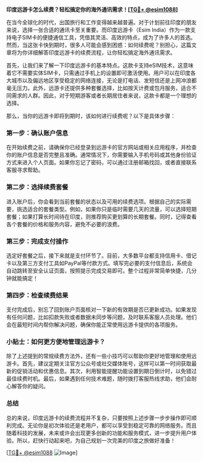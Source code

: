 **印度远游卡怎么续费？轻松搞定你的海外通讯需求！[[TG💪+ @esim1088](https://t.me/s/esim1088)]**

在当今全球化的时代，出国旅行和工作变得越来越普遍。对于计划前往印度的朋友来说，选择一张合适的通讯卡至关重要。而印度远游卡（Esim India）作为一款支持电子SIM卡的便捷通信工具，凭借其灵活、高效的特点，成为了许多人的首选。然而，当这张卡快到期时，很多人可能会感到困惑：如何续费呢？别担心，这篇文章将为你详细解答印度远游卡的续费流程，让你轻松搞定海外通讯需求。

首先，让我们来了解一下印度远游卡的基本特点。这款卡支持eSIM技术，这意味着它不需要实体SIM卡，只需通过手机上的设置即可激活使用。用户可以在印度各大城市以及偏远地区享受稳定的网络连接，无论是打电话、发短信还是上网冲浪都毫无压力。此外，远游卡还提供多种套餐选择，比如按天计费或包月服务，适合不同需求的人群。因此，对于短期游客或者长期居住者来说，这款卡都是一个理想的选择。

那么，当你的远游卡即将到期时，该如何进行续费呢？以下是具体步骤：

### 第一步：确认账户信息

在开始续费之前，请确保你已经登录到远游卡的官方网站或相关应用程序，并检查你的账户信息是否完整且准确。通常情况下，你需要输入手机号码或其他身份验证方式来进入个人页面。如果你忘记了密码，可以通过注册邮箱找回，或者直接联系客服寻求帮助。

### 第二步：选择续费套餐

进入账户后，你会看到当前套餐的状态以及可用的续费选项。根据自己的实际需要，挑选适合的套餐类型。例如，如果你只是临时需要几天的流量，可以选择短期套餐；如果打算长时间待在印度，则推荐购买更划算的长期套餐。同时，记得查看各个套餐的价格和服务内容，避免不必要的浪费。

### 第三步：完成支付操作

选定好套餐之后，接下来就是支付环节了。目前，大多数平台都支持信用卡、借记卡以及第三方支付工具如PayPal等付款方式。填写完必要的支付信息后，系统会自动跳转至安全认证页面，按照提示完成交易即可。整个过程非常简单快捷，几分钟就能搞定！

### 第四步：检查续费结果

支付完成后，别忘了回到账户页面核对一下新的有效期是否已更新成功。如果发现有任何问题，比如扣款失败或者数据未同步等问题，及时联系客服人员处理。他们会在最短时间内帮你解决问题，确保你能正常使用远游卡提供的各项服务。

### 小贴士：如何更方便地管理远游卡？

除了上述提到的常规续费方法外，还有一些小技巧可以帮助你更好地管理和使用远游卡。首先，建议定期关注官方公众号或社交媒体账号，这样可以第一时间获取最新的促销活动和优惠信息。其次，利用智能提醒功能设置到期日倒计时，以免错过最佳续费时机。最后，如果遇到任何技术难题，随时拨打客服热线求助，他们会耐心解答你的疑问。

### 总结

总的来说，印度远游卡的续费流程并不复杂，只要按照上述步骤一步步操作即可顺利完成。无论你是初次体验还是老用户，都可以享受到稳定可靠的网络服务。而且随着科技的发展，未来或许会出现更多创新的功能和服务模式，进一步提升用户体验。所以，赶快行动起来吧，为自己规划一次完美的印度之旅做好准备！

[[TG💪+ @esim1088](https://t.me/s/esim1088) ![Image](https://i.postimg.cc/4NQfJmqS/Snipaste-2025-05-13-00-14-12.png)]